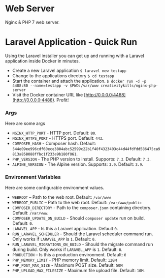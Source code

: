 # Web Server

Nginx & PHP 7 web server.

# Laravel Application - Quick Run

Using the Laravel installer you can get up and running with a Laravel application inside Docker in minutes.

- Create a new Laravel application `$ laravel new testapp`
- Change to the applications directory `$ cd testapp`
- Start the container and attach the application. `$ docker run -d -p 4488:80 --name=testapp -v $PWD:/var/www creativitykills/nginx-php-server`
- Visit the Docker container URL like [http://0.0.0.0:4488](http://0.0.0.0:4488). Profit!

### Args

Here are some args

- `NGINX_HTTP_PORT` - HTTP port. Default: `80`.
- `NGINX_HTTPS_PORT` - HTTPS port. Default: `443`.
- `COMPOSER_HASH` - Composer hash. Default: `544e09ee996cdf60ece3804abc52599c22b1f40f4323403c44d44fdfdd586475ca9813a858088ffbc1f233e9b180f061`.
- `PHP_VERSION` - The PHP version to install. Supports: `7.3`. Default: `7.3`.
- `ALPINE_VERSION` - The Alpine version. Supports: `3.9`. Default: `3.9`.

### Environment Variables

Here are some configurable environment values.

- `WEBROOT` – Path to the web root. Default: `/var/www`
- `WEBROOT_PUBLIC` – Path to the web root. Default: `/var/www/public`
- `COMPOSER_DIRECTORY` - Path to the `composer.json` containing directory. Default: `/var/www`.
- `COMPOSER_UPDATE_ON_BUILD` - Should `composer update` run on build. Default: `0`.
- `LARAVEL_APP` - Is this a Laravel application. Default `0`.
- `RUN_LARAVEL_SCHEDULER` - Should the Laravel scheduler command run. Only works if `LARAVEL_APP` is `1`. Default: `0`.
- `RUN_LARAVEL_MIGRATIONS_ON_BUILD` - Should the migrate command run during build. Only works if `LARAVEL_APP` is `1`. Default: `0`.
- `PRODUCTION` – Is this a production environment. Default: `0`
- `PHP_MEMORY_LIMIT` - PHP memory limit. Default: `128M`
- `PHP_POST_MAX_SIZE` - Maximum POST size. Default: `50M`
- `PHP_UPLOAD_MAX_FILESIZE` - Maximum file upload file. Default: `10M`.
